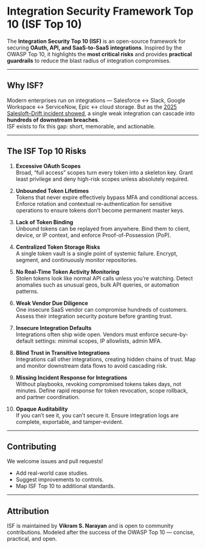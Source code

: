 # Integration Security Framework Top 10 (ISF Top 10)

The **Integration Security Top 10 (ISF)** is an open-source framework for securing **OAuth, API, and SaaS-to-SaaS integrations**. Inspired by the OWASP Top 10, it highlights the **most critical risks** and provides **practical guardrails** to reduce the blast radius of integration compromises.

---

## Why ISF?
Modern enterprises run on integrations — Salesforce ↔ Slack, Google Workspace ↔ ServiceNow, Epic ↔ cloud storage. But as the [2025 Salesloft–Drift incident showed]([url](https://socradar.io/salesloft-drift-breach-everything-you-need-to-know/)), a single weak integration can cascade into **hundreds of downstream breaches**.  
ISF exists to fix this gap: short, memorable, and actionable.

---

## The ISF Top 10 Risks

1. **Excessive OAuth Scopes**  
   Broad, “full access” scopes turn every token into a skeleton key. Grant least privilege and deny high-risk scopes unless absolutely required.  

2. **Unbounded Token Lifetimes**  
   Tokens that never expire effectively bypass MFA and conditional access. Enforce rotation and contextual re-authentication for sensitive operations to ensure tokens don’t become permanent master keys.  

3. **Lack of Token Binding**  
   Unbound tokens can be replayed from anywhere. Bind them to client, device, or IP context, and enforce Proof-of-Possession (PoP).  

4. **Centralized Token Storage Risks**  
   A single token vault is a single point of systemic failure. Encrypt, segment, and continuously monitor repositories.  

5. **No Real-Time Token Activity Monitoring**  
   Stolen tokens look like normal API calls unless you’re watching. Detect anomalies such as unusual geos, bulk API queries, or automation patterns.  

6. **Weak Vendor Due Diligence**  
   One insecure SaaS vendor can compromise hundreds of customers. Assess their integration security posture before granting trust.  

7. **Insecure Integration Defaults**  
   Integrations often ship wide open. Vendors must enforce secure-by-default settings: minimal scopes, IP allowlists, admin MFA.  

8. **Blind Trust in Transitive Integrations**  
   Integrations call other integrations, creating hidden chains of trust. Map and monitor downstream data flows to avoid cascading risk.  

9. **Missing Incident Response for Integrations**  
   Without playbooks, revoking compromised tokens takes days, not minutes. Define rapid response for token revocation, scope rollback, and partner coordination.  

10. **Opaque Auditability**  
    If you can’t see it, you can’t secure it. Ensure integration logs are complete, exportable, and tamper-evident.  

---

## Contributing
We welcome issues and pull requests!  
- Add real-world case studies.  
- Suggest improvements to controls.  
- Map ISF Top 10 to additional standards.  

---

## Attribution
ISF is maintained by **Vikram S. Narayan** and is open to community contributions. 
Modeled after the success of the OWASP Top 10 — concise, practical, and open.

